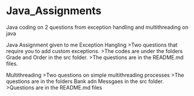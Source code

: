 # Java_Assignments
Java coding on 2 questions from exception handling and multithreading on java


Java Assignment given to me 
  Exception Hangling
     >Two questions that require you to add custom exceptions.
     >The codes are under the folders Grade and Order in the src folder.
     >The questions are in the README.md files.
  
   Multithreading
    >Two questions on simple multithreading processes
    >The questions are in the folders Bank adn Messgaes in the src folder.
    >Questions are in the README.md files
    

